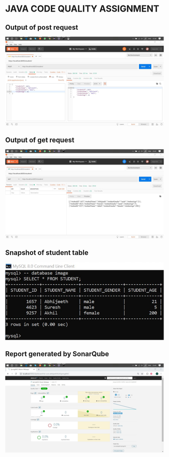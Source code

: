 # JAVA CODE QUALITY ASSIGNMENT

## Output of post request

<img src="./results/postRequestOutput.jpg">

## Output of get request

<img src="./results/getRequestOutput.jpg">

## Snapshot of student table

<img src="./results/studentTableSnapshot.jpg">

## Report generated by SonarQube

<img src="./results/sonarReport.jpg">
